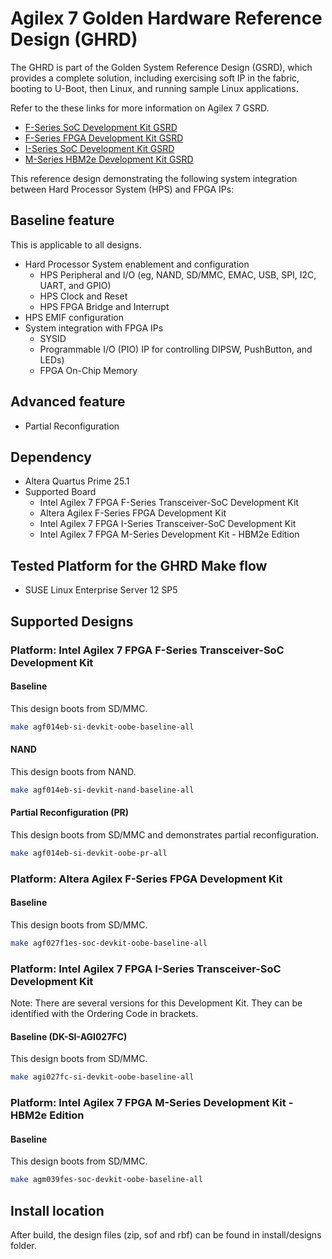 # Agilex 7 Golden Hardware Reference Design (GHRD)

The GHRD is part of the Golden System Reference Design (GSRD), which provides a complete solution, including exercising soft IP in the fabric, booting to U-Boot, then Linux, and running sample Linux applications.

Refer to the these links for more information on Agilex 7 GSRD.
- [F-Series SoC Development Kit GSRD](https://altera-fpga.github.io/latest/embedded-designs/agilex-7/f-series/soc/gsrd/ug-gsrd-agx7f-soc/)
- [F-Series FPGA Development Kit GSRD](https://altera-fpga.github.io/latest/embedded-designs/agilex-7/f-series/fpga/gsrd/ug-gsrd-agx7f-fpga/)
- [I-Series SoC Development Kit GSRD](https://altera-fpga.github.io/latest/embedded-designs/agilex-7/i-series/soc/gsrd/ug-gsrd-agx7i-soc/)
- [M-Series HBM2e Development Kit GSRD](https://altera-fpga.github.io/latest/embedded-designs/agilex-7/m-series/hbm2e/ug-gsrd-agx7m-hbm2e/)

This reference design demonstrating the following system integration between Hard Processor System (HPS) and FPGA IPs:
## Baseline feature
This is applicable to all designs.
- Hard Processor System enablement and configuration
  - HPS Peripheral and I/O (eg, NAND, SD/MMC, EMAC, USB, SPI, I2C, UART, and GPIO)
  - HPS Clock and Reset
  - HPS FPGA Bridge and Interrupt
- HPS EMIF configuration
- System integration with FPGA IPs
  - SYSID
  - Programmable I/O (PIO) IP for controlling DIPSW, PushButton, and LEDs)
  - FPGA On-Chip Memory
## Advanced feature
  - Partial Reconfiguration

## Dependency
* Altera Quartus Prime 25.1
* Supported Board
  - Intel Agilex 7 FPGA F-Series Transceiver-SoC Development Kit
  - Altera Agilex F-Series FPGA Development Kit
  - Intel Agilex 7 FPGA I-Series Transceiver-SoC Development Kit
  - Intel Agilex 7 FPGA M-Series Development Kit - HBM2e Edition

## Tested Platform for the GHRD Make flow
* SUSE Linux Enterprise Server 12 SP5

## Supported Designs
### Platform: Intel Agilex 7 FPGA F-Series Transceiver-SoC Development Kit
#### Baseline
This design boots from SD/MMC.
```bash
make agf014eb-si-devkit-oobe-baseline-all
```
#### NAND
This design boots from NAND.
```bash
make agf014eb-si-devkit-nand-baseline-all
```
#### Partial Reconfiguration (PR)
This design boots from SD/MMC and demonstrates partial reconfiguration.
```bash
make agf014eb-si-devkit-oobe-pr-all
```

### Platform: Altera Agilex F-Series FPGA Development Kit
#### Baseline
This design boots from SD/MMC.
```bash
make agf027f1es-soc-devkit-oobe-baseline-all
```

### Platform: Intel Agilex 7 FPGA I-Series Transceiver-SoC Development Kit
Note: There are several versions for this Development Kit. They can be identified with the Ordering Code in brackets.
#### Baseline (DK-SI-AGI027FC)
This design boots from SD/MMC.
```bash
make agi027fc-si-devkit-oobe-baseline-all
```

### Platform: Intel Agilex 7 FPGA M-Series Development Kit - HBM2e Edition
#### Baseline
This design boots from SD/MMC.
```bash
make agm039fes-soc-devkit-oobe-baseline-all
```

## Install location
After build, the design files (zip, sof and rbf) can be found in install/designs folder.